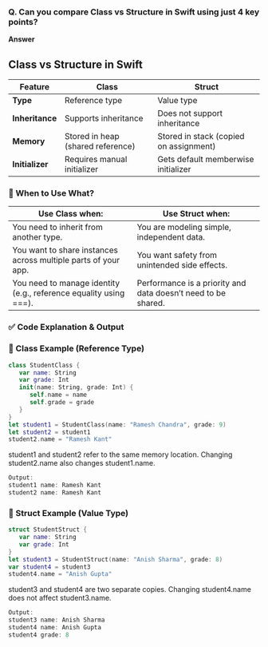 ### Q. Can you compare Class vs Structure in Swift using just 4 key points?
**Answer**

## Class vs Structure in Swift

| Feature        | Class                                  | Struct                                  |
|----------------|-----------------------------------------|------------------------------------------|
| **Type**       | Reference type                          | Value type                               |
| **Inheritance**| Supports inheritance                    | Does not support inheritance             |
| **Memory**     | Stored in heap (shared reference)       | Stored in stack (copied on assignment)   |
| **Initializer**| Requires manual initializer             | Gets default memberwise initializer      |


### 🧠 When to Use What?

| Use Class when:                                                   | Use Struct when:                                              |
|-------------------------------------------------------------------|---------------------------------------------------------------|
| You need to inherit from another type.                            | You are modeling simple, independent data.                    |
| You want to share instances across multiple parts of your app.    | You want safety from unintended side effects.                 |
| You need to manage identity (e.g., reference equality using ===). | Performance is a priority and data doesn’t need to be shared. |


### ✅ Code Explanation & Output
### 🧠 Class Example (Reference Type)

```swift 
class StudentClass {
   var name: String
   var grade: Int
   init(name: String, grade: Int) {
      self.name = name
      self.grade = grade
   }
}
let student1 = StudentClass(name: "Ramesh Chandra", grade: 9)
let student2 = student1
student2.name = "Ramesh Kant"
````
student1 and student2 refer to the same memory location.
Changing student2.name also changes student1.name.

```swift 
Output:
student1 name: Ramesh Kant
student2 name: Ramesh Kant
```

### 🧠 Struct Example (Value Type)

```swift 
struct StudentStruct {
   var name: String
   var grade: Int
}
let student3 = StudentStruct(name: "Anish Sharma", grade: 8)
var student4 = student3
student4.name = "Anish Gupta"
```
student3 and student4 are two separate copies.
Changing student4.name does not affect student3.name.

```swift 
Output:
student3 name: Anish Sharma
student4 name: Anish Gupta
student4 grade: 8
```



